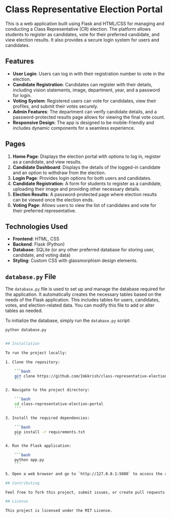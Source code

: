 # Class Representative Election Portal

This is a web application built using Flask and HTML/CSS for managing and conducting a Class Representative (CR) election. The platform allows students to register as candidates, vote for their preferred candidate, and view election results. It also provides a secure login system for users and candidates.

## Features

- **User Login**: Users can log in with their registration number to vote in the election.
- **Candidate Registration**: Candidates can register with their details, including vision statements, image, department, year, and a password for login.
- **Voting System**: Registered users can vote for candidates, view their profiles, and submit their votes securely.
- **Admin Features**: The department can verify candidate details, and a password-protected results page allows for viewing the final vote count.
- **Responsive Design**: The app is designed to be mobile-friendly and includes dynamic components for a seamless experience.

## Pages

1. **Home Page**: Displays the election portal with options to log in, register as a candidate, and view results.
2. **Candidate Dashboard**: Displays the details of the logged-in candidate and an option to withdraw from the election.
3. **Login Page**: Provides login options for both users and candidates.
4. **Candidate Registration**: A form for students to register as a candidate, uploading their image and providing other necessary details.
5. **Election Results**: A password-protected page where election results can be viewed once the election ends.
6. **Voting Page**: Allows users to view the list of candidates and vote for their preferred representative.

## Technologies Used

- **Frontend**: HTML, CSS
- **Backend**: Flask (Python)
- **Database**: SQLite (or any other preferred database for storing user, candidate, and voting data)
- **Styling**: Custom CSS with glassmorphism design elements.

## `database.py` File

The `database.py` file is used to set up and manage the database required for the application. It automatically creates the necessary tables based on the needs of the Flask application. This includes tables for users, candidates, votes, and election-related data. You can modify this file to add or alter tables as needed.

To initialize the database, simply run the `database.py` script:

```bash
python database.py


## Installation

To run the project locally:

1. Clone the repository:

    ```bash
    git clone https://github.com/Imkkrish/class-representative-election-portal.git
    ```

2. Navigate to the project directory:

    ```bash
    cd class-representative-election-portal
    ```

3. Install the required dependencies:

    ```bash
    pip install -r requirements.txt
    ```

4. Run the Flask application:

    ```bash
    python app.py
    ```

5. Open a web browser and go to `http://127.0.0.1:5000` to access the application.

## Contributing

Feel free to fork this project, submit issues, or create pull requests. Any contributions are welcome!

## License

This project is licensed under the MIT License.
